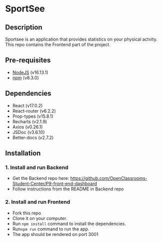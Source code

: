 # SportSee

## Description

Sportsee is an application that provides statistics on your physical actvity.
This repo contains the Frontend part of the project.

## Pre-requisites

- [NodeJS](https://nodejs.org/en/) (v16.13.1)
- [npm](https://www.npmjs.com/) (v8.3.0)

## Dependencies

- React (v17.0.2)
- React-router (v6.2.2)
- Prop-types (v15.8.1)
- Recharts (v2.1.9)
- Axios (v0.26.1)
- JSDoc (v3.6.10)
- Better-docs (v2.7.2)

## Installation

### 1. Install and run Backend

- Get the Backend repo here: https://github.com/OpenClassrooms-Student-Center/P9-front-end-dashboard
- Follow instructions from the README in Backend repo

### 2. Install and run Frontend

- Fork this repo
- Clone it on your computer.
- Run `npm install` command to install the dependencies.
- Run`npm run` command to run the app.
- The app should be rendered on port 3001
